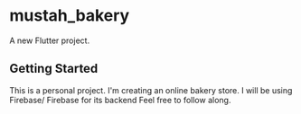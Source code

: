 # mustah_bakery

A new Flutter project.

## Getting Started

This is a personal project. I'm creating an online bakery store. I will be using Firebase/ Firebase for its backend
Feel free to follow along.
